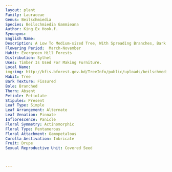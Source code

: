 ```yaml
---
layout: plant
Family: Lauraceae
Genus: Beilschmiedia
Species: Beilschmiedia Gammieana
Author: King Ex Hook.f.
Synonyms: 
English Name: 
Description: A Low To Medium-sized Tree, With Spreading Branches, Bark Light Or Greenish-grey To Yellowish-brown, Nearly Smooth, All Parts Glabrous. Leaves Opposite Or Sub-opposite, 15-30 Ã— 5-8 Cm, Oblong-lanceolate Or Elliptic-oblong, Obtusely Acuminate, Entire, Coriaceous, Base Cuneate, Attenuated Into A Petiole, Lateral Veins 10-15 On Either Side, Petioles Up To 2.5 Cm Long. Inflorescence Axillary Panicles Or Terminal Racemes, Very Short, Up To 3 Cm Long, Peduncles C 1 Cm Long, Pedicels 1 Mm Long, Bracts Ovate. Flowers Cream Coloured, In Dense Clusters, 7 Mm Wide. Perianth Tube 3 Mm Long, Lobes 6, Spathulate. Stamens 9, Staminodes 3, Glands 6. Fruit A Berry Or Drupe, Oblong, On Thickened Pedicel, 1.8-3.0 Ã— 0.8-1.8 Cm, Globose-obovoid, Shortly Apiculate. Seeds Nearly Oblong.
Flowering Period:  March-November
Habit: Evergreen Hill Forests
Distribution: Sylhet
Uses: Timber Is Used For Making Furniture.
Local Name: 
img:img: http://bfis.bforest.gov.bd/TreeInfo/public/uploads/beilschmedia_gammieana.jpg
Habit: Tree
Bark Texture: Fissured
Bole: Branched
Thorn: Absent
Petiole: Petiolate
Stipules: Present
Leaf Type: Simple
Leaf Arrangement: Alternate
Leaf Venation: Pinnate
Inflorescence: Panicle
Floral Symmetry: Actinomorphic
Floral Type: Pentamerous
Floral Attachment: Gamopetalous
Corolla Aestivation: Imbricate
Fruit: Drupe
Sexual Reproductive Unit: Covered Seed



---
```


